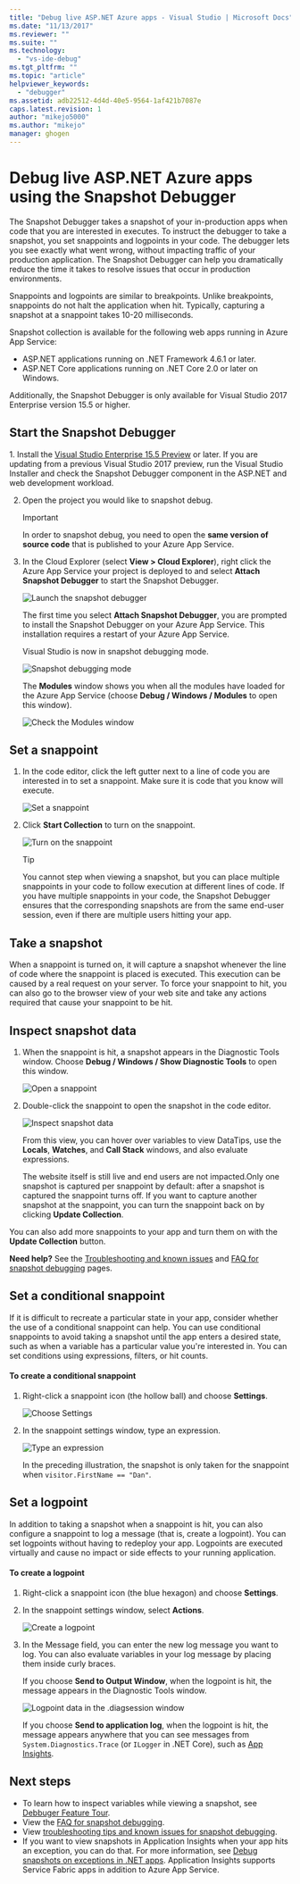 ```yaml
---
title: "Debug live ASP.NET Azure apps - Visual Studio | Microsoft Docs"
ms.date: "11/13/2017"
ms.reviewer: ""
ms.suite: ""
ms.technology: 
  - "vs-ide-debug"
ms.tgt_pltfrm: ""
ms.topic: "article"
helpviewer_keywords: 
  - "debugger"
ms.assetid: adb22512-4d4d-40e5-9564-1af421b7087e
caps.latest.revision: 1
author: "mikejo5000"
ms.author: "mikejo"
manager: ghogen
---
```

# Debug live ASP.NET Azure apps using the Snapshot Debugger

The Snapshot Debugger takes a snapshot of your in-production apps when code that you are interested in executes. To instruct the debugger to take a snapshot, you set snappoints and logpoints in your code. The debugger lets you see exactly what went wrong, without impacting traffic of your production application. The Snapshot Debugger can help you dramatically reduce the time it takes to resolve issues that occur in production environments.

Snappoints and logpoints are similar to breakpoints. Unlike breakpoints, snappoints do not halt the application when hit. Typically, capturing a snapshot at a snappoint takes 10-20 milliseconds. 

Snapshot collection is available for the following web apps running in Azure App Service:

- ASP.NET applications running on .NET Framework 4.6.1 or later.
- ASP.NET Core applications running on .NET Core 2.0 or later on Windows.

Additionally, the Snapshot Debugger is only available for Visual Studio 2017 Enterprise version 15.5 or higher. 

## Start the Snapshot Debugger

1. Install the [Visual Studio Enterprise 15.5 Preview](https://www.visualstudio.com/en-us/news/releasenotes/vs2017-preview-relnotes) or later. If you are updating from a previous Visual Studio 2017 preview, run the Visual Studio Installer and check the Snapshot Debugger component in the ASP.NET and web development workload.

2. Open the project you would like to snapshot debug. 

    > [!IMPORTANT] 
    > In order to snapshot debug, you need to open the **same version of source code** that is published to your Azure App Service. 

3. In the Cloud Explorer (select **View > Cloud Explorer**), right click the Azure App Service your project is deployed to and select **Attach Snapshot Debugger** to start the Snapshot Debugger.

   ![Launch the snapshot debugger](../debugger/media/snapshot-launch.png "Launch the snapshot debugger")

    The first time you select **Attach Snapshot Debugger**, you are prompted to install the Snapshot Debugger on your Azure App Service. This installation requires a restart of your Azure App Service. 

   Visual Studio is now in snapshot debugging mode.

   ![Snapshot debugging mode](../debugger/media/snapshot-message.png "Snapshot debugging mode")

   The **Modules** window shows you when all the modules have loaded for the Azure App Service (choose **Debug / Windows / Modules** to open this window).

   ![Check the Modules window](../debugger/media/snapshot-modules.png "Check the Modules window")

## Set a snappoint

1. In the code editor, click the left gutter next to a line of code you are interested in to set a snappoint. Make sure it is code that you know will execute.

   ![Set a snappoint](../debugger/media/snapshot-set-snappoint.png "Set a snappoint")

2. Click **Start Collection** to turn on the snappoint.  

   ![Turn on the snappoint](../debugger/media/snapshot-start-collection.png "Turn on the snappoint")

    > [!TIP]
    > You cannot step when viewing a snapshot, but you can place multiple snappoints in your code to follow execution at different lines of code. If you have multiple snappoints in your code, the Snapshot Debugger ensures that the corresponding snapshots are from the same end-user session, even if there are multiple users hitting your app.

## Take a snapshot

When a snappoint is turned on, it will capture a snapshot whenever the line of code where the snappoint is placed is executed. This execution can be caused by a real request on your server. To force your snappoint to hit, you can also go to the browser view of your web site and take any actions required that cause your snappoint to be hit.

## Inspect snapshot data

1. When the snappoint is hit, a snapshot appears in the Diagnostic Tools window. Choose **Debug / Windows / Show Diagnostic Tools** to open this window.

   ![Open a snappoint](../debugger/media/snapshot-diagsession-window.png "Open a snappoint")

1. Double-click the snappoint to open the snapshot in the code editor.

   ![Inspect snapshot data](../debugger/media/snapshot-inspect-data.png "Inspect snapshot data")

   From this view, you can hover over variables to view DataTips, use the **Locals**, **Watches**, and **Call Stack** windows, and also evaluate expressions.

    The website itself is still live and end users are not impacted.Only one snapshot is captured per snappoint by default: after a snapshot is captured the snappoint turns off. If you want to capture another snapshot at the snappoint, you can turn the snappoint back on by clicking **Update Collection**.

You can also add more snappoints to your app and turn them on with the **Update Collection** button.

**Need help?** See the [Troubleshooting and known issues](../debugger/debug-live-azure-apps-troubleshooting.md) and [FAQ for snapshot debugging](../debugger/debug-live-azure-apps-faq.md) pages.

## Set a conditional snappoint

If it is difficult to recreate a particular state in your app, consider whether the use of a conditional snappoint can help. You can use conditional snappoints to avoid taking a snapshot until the app enters a desired state, such as when a variable has a particular value you're interested in. You can set conditions using expressions, filters, or hit counts.

#### To create a conditional snappoint

1. Right-click a snappoint icon (the hollow ball) and choose **Settings**.

   ![Choose Settings](../debugger/media/snapshot-snappoint-settings.png "Choose Settings")

1. In the snappoint settings window, type an expression.

   ![Type an expression](../debugger/media/snapshot-snappoint-conditions.png "Type an expression")

   In the preceding illustration, the snapshot is only taken for the snappoint when `visitor.FirstName == "Dan"`.

## Set a logpoint

In addition to taking a snapshot when a snappoint is hit, you can also configure a snappoint to log a message (that is, create a logpoint). You can set logpoints without having to redeploy your app. Logpoints are executed virtually and cause no impact or side effects to your running application.

#### To create a logpoint

1. Right-click a snappoint icon (the blue hexagon) and choose **Settings**.

1. In the snappoint settings window, select **Actions**.

    ![Create a logpoint](../debugger/media/snapshot-logpoint.png "Create a logpoint")

1. In the Message field, you can enter the new log message you want to log. You can also evaluate variables in your log message by placing them inside curly braces.

    If you choose **Send to Output Window**, when the logpoint is hit, the message appears in the Diagnostic Tools window.

    ![Logpoint data in the .diagsession window](../debugger/media/snapshot-logpoint-output.png "Logpoint data in the .diagsession window")

    If you choose **Send to application log**, when the logpoint is hit, the message appears anywhere that you can see messages from `System.Diagnostics.Trace` (or `ILogger` in .NET Core), such as [App Insights](/azure/application-insights/app-insights-asp-net-trace-logs).

## Next steps

- To learn how to inspect variables while viewing a snapshot, see [Debbuger Feature Tour](../debugger/debugger-feature-tour.md).
- View the [FAQ for snapshot debugging](../debugger/debug-live-azure-apps-faq.md).
- View [troubleshooting tips and known issues for snapshot debugging](../debugger/debug-live-azure-apps-troubleshooting.md).
- If you want to view snapshots in Application Insights when your app hits an exception, you can do that. For more information, see [Debug snapshots on exceptions in .NET apps](/azure/application-insights/app-insights-snapshot-debugger). Application Insights supports Service Fabric apps in addition to Azure App Service.
